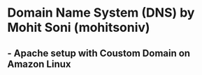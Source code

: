 # Domain Name System (DNS) by Mohit Soni (mohitsoniv)
## - Apache setup with Coustom Domain on Amazon Linux 



